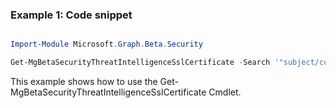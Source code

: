 ### Example 1: Code snippet

```powershell

Import-Module Microsoft.Graph.Beta.Security

Get-MgBetaSecurityThreatIntelligenceSslCertificate -Search '"subject/commonName:microsoft.com"' -CountVariable CountVar -Top 1 

```
This example shows how to use the Get-MgBetaSecurityThreatIntelligenceSslCertificate Cmdlet.

